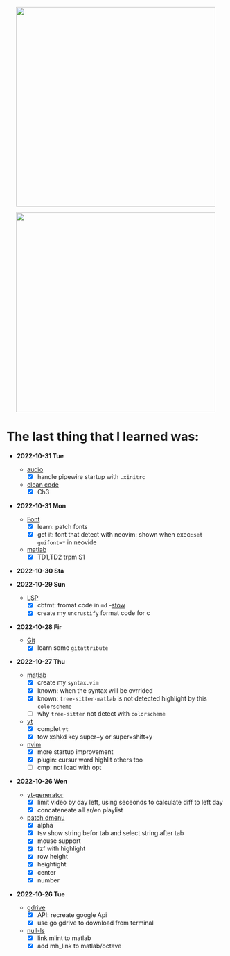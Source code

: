 
<p align="center">
  <img width="460" src="https://activity-graph.herokuapp.com/graph?username=ayoubelmhamdi&bg_color=1F222E&color=F8D866&line=F85D7F&point=FFFFFF&hide_border=true">
</p>
<p align="center">
  <img width="460"  src="https://github-readme-stats.vercel.app/api?username=ayoubelmhamdi&count_private=true&show_icons=true">
</p>

# The last thing that I learned was:

- **2022-10-31 Tue**

  - [audio](.)
    - [x] handle pipewire startup with `.xinitrc`
  - [clean code](.)
    - [x] Ch3

- **2022-10-31 Mon**

  - [Font](.)
    - [x] learn: patch fonts
    - [x] get it: font that detect with neovim: shown when exec`:set guifont=*` in neovide
  - [matlab](.)
    - [x] TD1,TD2 trpm S1

- **2022-10-30 Sta**

- **2022-10-29 Sun**

  - [LSP](.)
    - [x] cbfmt: fromat code in `md`
      -[stow](.)
    - [x] create my `uncrustify` format code for c

- **2022-10-28 Fir**

  - [Git](.)
    - [x] learn some `gitattribute`

- **2022-10-27 Thu**

  - [matlab](.)
    - [x] create my `syntax.vim`
    - [x] known: when the syntax will be ovrrided
    - [x] known: `tree-sitter-matlab` is not detected highlight by this `colorscheme`
    - [ ] why `tree-sitter` not detect with `colorscheme`
  - [yt](.)
    - [x] complet `yt`
    - [x] tow xshkd key super+y or super+shift+y
  - [nvim](.)
    - [x] more startup improvement
    - [x] plugin: cursur word highlit others too
    - [ ] cmp: not load with opt

- **2022-10-26 Wen**

  - [yt-generator](.)
    - [x] limit video by day left, using seceonds to calculate diff to left day
    - [x] concateneate all ar/en playlist
  - [patch dmenu](.)
    - [x] alpha
    - [x] tsv show string befor tab and select string after tab
    - [x] mouse support
    - [x] fzf with highlight
    - [x] row height
    - [x] heightight
    - [x] center
    - [x] number

- **2022-10-26 Tue**

  - [gdrive](.)
    - [x] API: recreate google Api
    - [x] use go gdrive to download from terminal
  - [null-ls](.)
    - [x] link mlint to matlab
    - [x] add mh_link to matlab/octave

